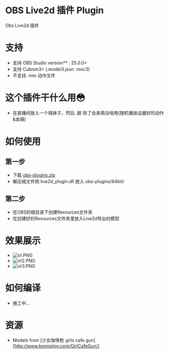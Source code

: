 # OBS Live2d 插件 Plugin
 Obs Live2d 插件
# 支持
* 支持 OBS Studio version** : 25.0.0+
* 支持 Cubism3+ (.model3.json .moc3)
* 不支持 .mtn 动作文件
# 这个插件干什么用😳
* 在直播间放入一个萌妹子，然后..额 除了会卖萌没啥用(随机播放设置好的动作&卖萌)
# 如何使用
## 第一步 
* 下载 [obs-plugins.zip ](https://github.com/a1928370421/Obs-Live2D-Plugin/blob/master/live2d_plugin.zip)
* 解压缩文件把 live2d_plugin.dll 放入 obs-plugins/64bit/
## 第二步
* 在OBS的根目录下创建Resources文件夹
* 在创建好的Resources文件夹里放入Live2d导出的模型
# 效果展示
* ![vt.PNG](https://github.com/a1928370421/Obs-Live2D-Plugin/blob/master/Resources/vt.PNG)
* ![vt2.PNG](https://github.com/a1928370421/Obs-Live2D-Plugin/blob/master/Resources/vt2.PNG)
* ![vt3.PNG](https://github.com/a1928370421/Obs-Live2D-Plugin/blob/master/Resources/vt3.gif)
# 如何编译
* 施工中...
# 资源
* Models from [少女咖啡枪 girls cafe gun] [http://www.komoejoy.com/GirlCafeGun/]
